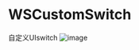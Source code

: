 # WSCustomSwitch
自定义UIswitch
![image](https://github.com/WSmilec/WSCustomSwitch/blob/master/customSwitch.gif)
